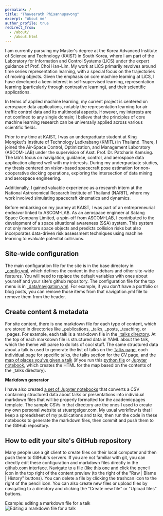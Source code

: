 ```yaml
---
permalink: /
title: "Thaweerath Phisannupawong"
excerpt: "About me"
author_profile: true
redirect_from: 
  - /about/
  - /about.html
---
```


I am currently pursuing my Master's degree at the Korea Advanced Institute of Science and Technology (KAIST) in South Korea, where I am part of the Laboratory for Information and Control Systems (LiCS) under the expert guidance of Prof. Choi Han-Lim. My work at LiCS primarily revolves around time series representation learning, with a special focus on the trajectories of moving objects. Given the emphasis on core machine learning at LiCS, I have developed a keen interest in self-supervised learning, representation learning (particularly through contrastive learning), and their scientific applications.

In terms of applied machine learning, my current project is centered on aerospace data applications, notably the representation learning for air traffic control data and its multimodal aspects. However, my interests are not confined to any single domain; I believe that the principles of core machine learning research can be universally applied across various scientific fields.

Prior to my time at KAIST, I was an undergraduate student at King Mongkut's Institute of Technology Ladkrabang (KMITL) in Thailand. There, I joined the Air-Space Control, Optimization, and Management Laboratory (ASCOM-LAB) under the supervision of Asst. Prof. Dr. Patcharin Kamsing. The lab's focus on navigation, guidance, control, and aerospace data application aligned well with my interests. During my undergraduate studies, my thesis centered on vision-based spacecraft pose estimation for non-cooperative docking operations, exploring the intersection of data mining and aerospace engineering.

Additionally, I gained valuable experience as a research intern at the National Astronomical Research Institute of Thailand (NARIT), where my work involved simulating spacecraft kinematics and dynamics.

Before embarking on my journey at KAIST, I was part of an entrepreneurial endeavor linked to ASCOM-LAB. As an aerospace engineer at Satang Space Company Limited, a spin-off from ASCOM-LAB, I contributed to the development of a space situational awareness (SSA) system. This system not only monitors space objects and predicts collision risks but also incorporates data-driven risk assessment techniques using machine learning to evaluate potential collisions.

Site-wide configuration
------
The main configuration file for the site is in the base directory in [_config.yml](https://github.com/academicpages/academicpages.github.io/blob/master/_config.yml), which defines the content in the sidebars and other site-wide features. You will need to replace the default variables with ones about yourself and your site's github repository. The configuration file for the top menu is in [_data/navigation.yml](https://github.com/academicpages/academicpages.github.io/blob/master/_data/navigation.yml). For example, if you don't have a portfolio or blog posts, you can remove those items from that navigation.yml file to remove them from the header. 

Create content & metadata
------
For site content, there is one markdown file for each type of content, which are stored in directories like _publications, _talks, _posts, _teaching, or _pages. For example, each talk is a markdown file in the [_talks directory](https://github.com/academicpages/academicpages.github.io/tree/master/_talks). At the top of each markdown file is structured data in YAML about the talk, which the theme will parse to do lots of cool stuff. The same structured data about a talk is used to generate the list of talks on the [Talks page](https://academicpages.github.io/talks), each [individual page](https://academicpages.github.io/talks/2012-03-01-talk-1) for specific talks, the talks section for the [CV page](https://academicpages.github.io/cv), and the [map of places you've given a talk](https://academicpages.github.io/talkmap.html) (if you run this [python file](https://github.com/academicpages/academicpages.github.io/blob/master/talkmap.py) or [Jupyter notebook](https://github.com/academicpages/academicpages.github.io/blob/master/talkmap.ipynb), which creates the HTML for the map based on the contents of the _talks directory).

**Markdown generator**

I have also created [a set of Jupyter notebooks](https://github.com/academicpages/academicpages.github.io/tree/master/markdown_generator
) that converts a CSV containing structured data about talks or presentations into individual markdown files that will be properly formatted for the academicpages template. The sample CSVs in that directory are the ones I used to create my own personal website at stuartgeiger.com. My usual workflow is that I keep a spreadsheet of my publications and talks, then run the code in these notebooks to generate the markdown files, then commit and push them to the GitHub repository.

How to edit your site's GitHub repository
------
Many people use a git client to create files on their local computer and then push them to GitHub's servers. If you are not familiar with git, you can directly edit these configuration and markdown files directly in the github.com interface. Navigate to a file (like [this one](https://github.com/academicpages/academicpages.github.io/blob/master/_talks/2012-03-01-talk-1.md) and click the pencil icon in the top right of the content preview (to the right of the "Raw | Blame | History" buttons). You can delete a file by clicking the trashcan icon to the right of the pencil icon. You can also create new files or upload files by navigating to a directory and clicking the "Create new file" or "Upload files" buttons. 

Example: editing a markdown file for a talk
![Editing a markdown file for a talk](/images/editing-talk.png)
